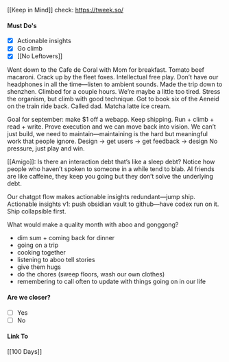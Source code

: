 [[Keep in Mind]]
check: https://tweek.so/
#### Must Do's
- [x] Actionable insights
- [x] Go climb
- [x] [[No Leftovers]]

Went down to the Cafe de Coral with Mom for breakfast. Tomato beef macaroni. Crack up by the fleet foxes. Intellectual free play. Don’t have our headphones in all the time—listen to ambient sounds. Made the trip down to shenzhen. Climbed for a couple hours. We’re maybe a little too tired. Stress the organism, but climb with good technique. Got to book six of the Aeneid on the train ride back. Called dad. Matcha latte ice cream.

Goal for september: make $1 off a webapp.
Keep shipping. Run + climb + read + write.
Prove execution and we can move back into vision.
We can’t just build, we need to maintain—maintaining is the hard but meaningful work that people ignore.
Design -> get users -> get feedback -> design
No pressure, just play and win.

[[Amigo]]: Is there an interaction debt that’s like a sleep debt? Notice how people who haven’t spoken to someone in a while tend to blab. AI friends are like caffeine, they keep you going but they don’t solve the underlying debt.

Our chatgpt flow makes actionable insights redundant—jump ship.
Actionable insights v1: push obsidian vault to github—have codex run on it.
Ship collapsible first.

What would make a quality month with aboo and gonggong?
- dim sum + coming back for dinner 
- going on a trip
- cooking together
- listening to aboo tell stories
- give them hugs
- do the chores (sweep floors, wash our own clothes)
- remembering to call often to update with things going on in our life

#### Are we closer?
- [ ] Yes
- [ ] No
#### Link To
[[100 Days]]